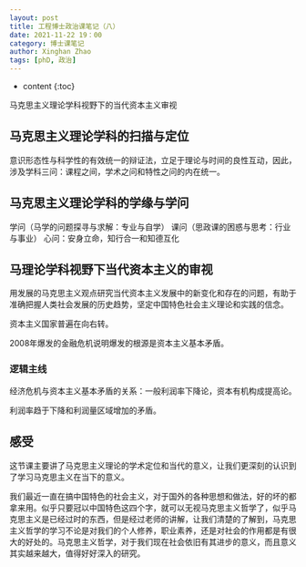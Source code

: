 ```yaml
---
layout: post
title: 工程博士政治课笔记（八）
date: 2021-11-22 19：00
category: 博士课笔记
author: Xinghan Zhao
tags: [phD, 政治]
---
```


* content
{:toc}

马克思主义理论学科视野下的当代资本主义审视




## 马克思主义理论学科的扫描与定位

意识形态性与科学性的有效统一的辩证法，立足于理论与时间的良性互动，因此，涉及学科三问：课程之间，学术之问和特性之问的内在统一。

## 马克思主义理论学科的学缘与学问

学问（马学的问题探寻与求解：专业与自学）
课问（思政课的困惑与思考：行业与事业）
心问：安身立命，知行合一和知德互化

## 马理论学科视野下当代资本主义的审视

用发展的马克思主义观点研究当代资本主义发展中的新变化和存在的问题，有助于准确把握人类社会发展的历史趋势，坚定中国特色社会主义理论和实践的信念。

资本主义国家普遍在向右转。

2008年爆发的金融危机说明爆发的根源是资本主义基本矛盾。

### 逻辑主线

经济危机与资本主义基本矛盾的关系：一般利润率下降论，资本有机构成提高论。

利润率趋于下降和利润量区域增加的矛盾。

## 感受

这节课主要讲了马克思主义理论的学术定位和当代的意义，让我们更深刻的认识到了学习马克思主义在当下的意义。

我们最近一直在搞中国特色的社会主义，对于国外的各种思想和做法，好的坏的都拿来用。似乎只要冠以中国特色这四个字，就可以无视马克思主义哲学了，似乎马克思主义是已经过时的东西，但是经过老师的讲解，让我们清楚的了解到，马克思主义哲学的学习不论是对我们的个人修养，职业素养，还是对社会的作用都是有很大的好处的。马克思主义哲学，对于我们现在社会依旧有其进步的意义，而且意义其实越来越大，值得好好深入的研究。

